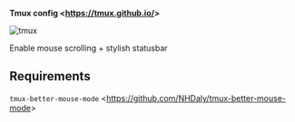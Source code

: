 **Tmux config <<https://tmux.github.io/>>**

![tmux](https://raw.githubusercontent.com/Kraymer/bulkdata/master/F-dotfiles/tmux.png)

Enable mouse scrolling + stylish statusbar

## Requirements

`tmux-better-mouse-mode` <<https://github.com/NHDaly/tmux-better-mouse-mode>>
